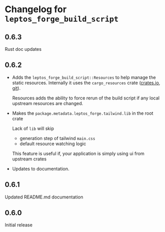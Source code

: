 # Changelog for `leptos_forge_build_script`

## 0.6.3

Rust doc updates

## 0.6.2

- Adds the `leptos_forge_build_script::Resources` to help manage the static resources.
  Internally it uses the `cargo_resources` crate ([crates.io](https://crates.io/crates/cargo-resources/1.4.1),
  [git](https://github.com/PeteEvans/cargo-resources)).

  Resources adds the ability to force rerun of the build script if any local upstream
  resources are changed.
- Makes the `package.metadata.leptos_forge.tailwind.lib` in the root crate
  
  Lack of `lib` will skip

  - generation step of tailwind `main.css`
  - default resource watching logic

  This feature is useful if, your application is simply using ui from upstream
  crates

- Updates to documentation.

## 0.6.1

Updated README.md documentation

## 0.6.0

Initial release